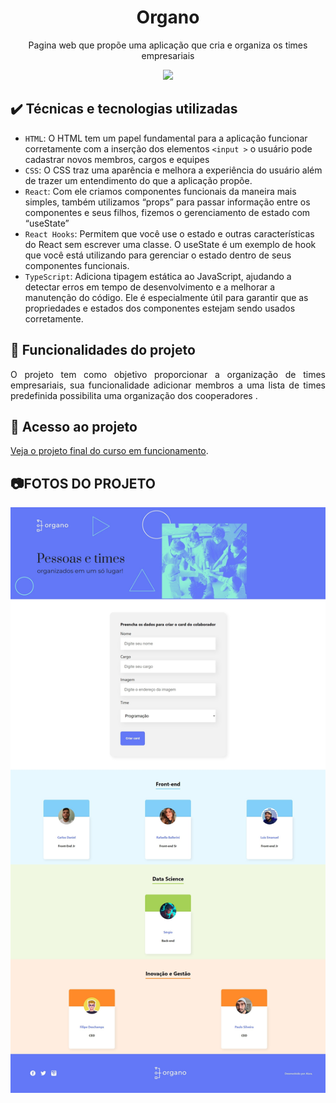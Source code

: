 <h1 align="center">Organo</h1>
<p align="center">Pagina web que propõe uma aplicação que cria e organiza os times empresariais</p>

<div align="center">
<img width="60%" src="https://github.com/Luis-Emanuel/organo/blob/master/readme/gif.gif?raw=true"/>
</div>	

## ✔️ Técnicas e tecnologias utilizadas

- `HTML`: O HTML tem um papel fundamental para a aplicação funcionar corretamente com a inserção dos elementos `<input >` o usuário pode cadastrar novos membros, cargos e equipes
- `CSS`: O CSS traz uma aparência e melhora a experiência do usuário além de trazer um entendimento do que a aplicação propõe.  
- `React`: Com ele criamos componentes funcionais da maneira mais simples, também utilizamos “props” para passar informação entre os componentes e seus filhos, fizemos o gerenciamento de estado com “useState”  
- `React Hooks`: Permitem que você use o estado e outras características do React sem escrever uma classe. O useState é um exemplo de hook que você está utilizando para gerenciar o estado dentro de seus componentes funcionais.
- `TypeScript`: Adiciona tipagem estática ao JavaScript, ajudando a detectar erros em tempo de desenvolvimento e a melhorar a manutenção do código. Ele é especialmente útil para garantir que as propriedades e estados dos componentes estejam sendo usados corretamente.
    
## 🔨 Funcionalidades do projeto

<p align="justify"> O projeto tem como objetivo proporcionar a organização de times empresariais, sua funcionalidade adicionar membros a uma lista de times predefinida possibilita uma organização dos cooperadores .</p>

## 📁 Acesso ao projeto

[Veja o projeto final do curso em funcionamento](https://organo-ts-nt.vercel.app/).

## 📷FOTOS DO PROJETO
<div align="center">
<img src="https://github.com/Luis-Emanuel/organo/blob/master/readme/img.png?raw=true"/>
</div>
